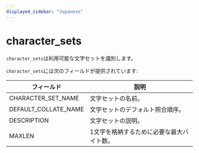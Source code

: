 ```yaml
---
displayed_sidebar: "Japanese"
---
```


# character_sets

`character_sets`は利用可能な文字セットを識別します。

`character_sets`には次のフィールドが提供されています:

| **フィールド**         | **説明**                                                |
| -------------------- | ------------------------------------------------------------ |
| CHARACTER_SET_NAME   | 文字セットの名前。                                      |
| DEFAULT_COLLATE_NAME | 文字セットのデフォルト照合順序。                       |
| DESCRIPTION          | 文字セットの説明。                                     |
| MAXLEN               | 1文字を格納するために必要な最大バイト数。              |